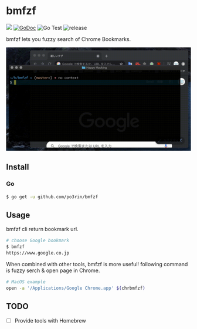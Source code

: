 # bmfzf

<img src="https://img.shields.io/badge/go-v1.14-blue.svg"/> [![GoDoc](https://godoc.org/github.com/po3rin/bmfzf?status.svg)](https://godoc.org/github.com/po3rin/bmfzf) ![Go Test](https://github.com/po3rin/bmfzf/workflows/Go%20Status/badge.svg) ![release](https://github.com/po3rin/bmfzf/workflows/release/badge.svg)

bmfzf lets you fuzzy search of Chrome Bookmarks.

<img src="./out.gif" width="640px">

## Install

### Go

```bash
$ go get -u github.com/po3rin/bmfzf
```

## Usage

bmfzf cli return bookmark url.

```bash
# choose Google bookmark
$ bmfzf
https://www.google.co.jp
```

When combined with other tools, bmfzf is more useful! following command is fuzzy serch & open page in Chrome.

```bash
# MacOS example
open -a '/Applications/Google Chrome.app' $(chrbmfzf)
```

## TODO

- [ ] Provide tools with Homebrew

